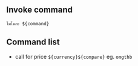 
## Invoke command
``` 
โมโมกะ ${command}
```
## Command list
- call for price `${currency}${compare}` eg. `omgthb`